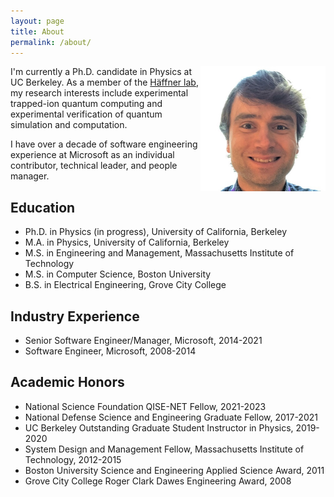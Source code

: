 ```yaml
---
layout: page
title: About
permalink: /about/
---
```

<img src="/images/portrait.jpg" style="float: right;" width="200" alt="Photo of Ryan Shaffer" />

I'm currently a Ph.D. candidate in Physics at UC Berkeley.
As a member of the [Häffner lab](http://research.physics.berkeley.edu/haeffner/),
my research interests include experimental trapped-ion quantum computing
and experimental verification of quantum simulation and computation.

I have over a decade of software engineering experience at Microsoft
as an individual contributor, technical leader, and people manager.

## Education

- Ph.D. in Physics (in progress), University of California, Berkeley
- M.A. in Physics, University of California, Berkeley
- M.S. in Engineering and Management, Massachusetts Institute of Technology
- M.S. in Computer Science, Boston University
- B.S. in Electrical Engineering, Grove City College

## Industry Experience

- Senior Software Engineer/Manager, Microsoft, 2014-2021
- Software Engineer, Microsoft, 2008-2014

## Academic Honors

- National Science Foundation QISE-NET Fellow, 2021-2023
- National Defense Science and Engineering Graduate Fellow, 2017-2021
- UC Berkeley Outstanding Graduate Student Instructor in Physics, 2019-2020
- System Design and Management Fellow, Massachusetts Institute of Technology, 2012-2015
- Boston University Science and Engineering Applied Science Award, 2011
- Grove City College Roger Clark Dawes Engineering Award, 2008
